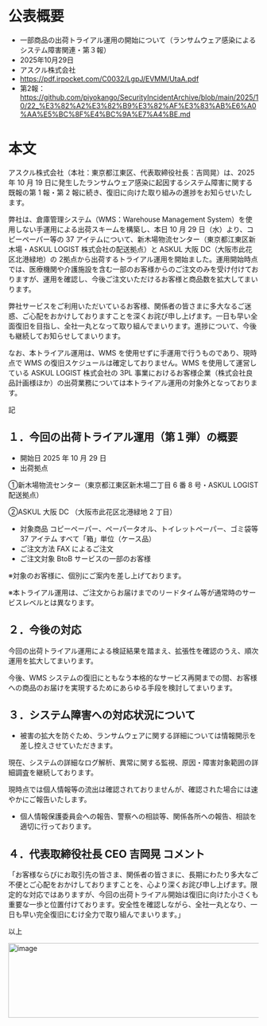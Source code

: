 # 公表概要
- 一部商品の出荷トライアル運用の開始について（ランサムウェア感染によるシステム障害関連・第３報） 
- 2025年10月29日
- アスクル株式会社
- https://pdf.irpocket.com/C0032/LgpJ/EVMM/UtaA.pdf
- 第2報：https://github.com/piyokango/SecurityIncidentArchive/blob/main/2025/10/22_%E3%82%A2%E3%82%B9%E3%82%AF%E3%83%AB%E6%A0%AA%E5%BC%8F%E4%BC%9A%E7%A4%BE.md

# 本文
アスクル株式会社（本社：東京都江東区、代表取締役社長：吉岡晃）は、2025 年 10 月 19 日に発生したランサムウェア感染に起因するシステム障害に関する既報の第 1 報・第 2 報に続き、復旧に向けた取り組みの進捗をお知らせいたします。

弊社は、倉庫管理システム（WMS：Warehouse Management System）を使用しない手運用による出荷スキームを構築し、本日 10 月 29 日（水）より、コピーペーパー等の 37 アイテムについて、新木場物流センター（東京都江東区新木場・ASKUL LOGIST 株式会社の配送拠点）と ASKUL 大阪 DC（大阪市此花区北港緑地）の 2拠点から出荷するトライアル運用を開始ました。運用開始時点では、医療機関や介護施設を含む一部のお客様からのご注文のみを受け付けておりますが、運用を確認し、今後ご注文いただけるお客様と商品数を拡大してまいります。

弊社サービスをご利用いただいているお客様、関係者の皆さまに多大なるご迷惑、ご心配をおかけしておりますことを深くお詫び申し上げます。一日も早い全面復旧を目指し、全社一丸となって取り組んでまいります。進捗について、今後も継続してお知らせしてまいります。

なお、本トライアル運用は、WMS を使用せずに手運用で行うものであり、現時点で WMS の復旧スケジュールは確定しておりません。WMS を使用して運営している ASKUL LOGIST 株式会社の 3PL 事業におけるお客様企業（株式会社良品計画様ほか）の出荷業務については本トライアル運用の対象外となっております。

記

## １．今回の出荷トライアル運用（第１弾）の概要
- 開始日 2025 年 10 月 29 日
- 出荷拠点

①新木場物流センター（東京都江東区新木場二丁目 6 番 8 号・ASKUL LOGIST 配送拠点）

②ASKUL 大阪 DC （大阪市此花区北港緑地 2 丁目）

- 対象商品 コピーペーパー、ペーパータオル、トイレットペーパー、ゴミ袋等 37 アイテム すべて「箱」単位（ケース品）
- ご注文方法 FAX によるご注文
- ご注文対象 BtoB サービスの一部のお客様

※対象のお客様に、個別にご案内を差し上げております。

※本トライアル運用は、ご注文からお届けまでのリードタイム等が通常時のサービスレベルとは異なります。

## ２．今後の対応
今回の出荷トライアル運用による検証結果を踏まえ、拡張性を確認のうえ、順次運用を拡大してまいります。

今後、WMS システムの復旧にともなう本格的なサービス再開までの間、お客様への商品のお届けを実現するためにあらゆる手段を検討してまいります。

## ３．システム障害への対応状況について
- 被害の拡大を防ぐため、ランサムウェアに関する詳細については情報開示を差し控えさせていただきます。

現在、システムの詳細なログ解析、異常に関する監視、原因・障害対象範囲の詳細調査を継続しております。

現時点では個人情報等の流出は確認されておりませんが、確認された場合には速やかにご報告いたします。
- 個人情報保護委員会への報告、警察への相談等、関係各所への報告、相談を適切に行っております。

## ４．代表取締役社長 CEO 吉岡晃 コメント
「お客様ならびにお取引先の皆さま、関係者の皆さまに、長期にわたり多大なご不便とご心配をおかけしておりますことを、心より深くお詫び申し上げます。限定的な対応ではありますが、今回の出荷トライアル開始は復旧に向けた小さくも重要な一歩と位置付けております。安全性を確認しながら、全社一丸となり、一日も早い完全復旧にむけ全力で取り組んでまいります。」

以上

<img width="646" height="150" alt="image" src="https://github.com/user-attachments/assets/42cbb073-6a21-4ec3-926f-7b62062fcdca" />

